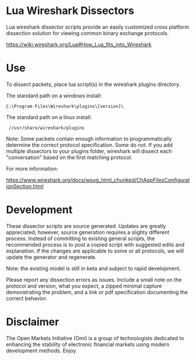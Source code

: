 # Lua Wireshark Dissectors

Lua wireshark dissector scripts provide an easily customized cross platform dissection solution for viewing common binary exchange protocols.

https://wiki.wireshark.org/Lua#How_Lua_fits_into_Wireshark

# Use

To dissect packets, place lua script(s) in the wireshark plugins directory.  

The standard path on a windows install:

    C:\Program Files\Wireshark\plugins\[version]\
    
The standard path on a linux install:

     //usr/share/wireshark/plugins

Note: Some packets contain enough information to programmatically determine the correct protocol specification.  Some do not.  If you add multiple dissectors to your plugins folder, wireshark will dissect each "conversation" based on the first matching protocol. 

For more information:

https://www.wireshark.org/docs/wsug_html_chunked/ChAppFilesConfigurationSection.html

# Development

These dissector scripts are source generated.  Updates are greatly appreciated; however, source generation requires a slighty different process.  Instead of committing to existing general scripts, the recommended process is to post a copied script with suggested edits and explanation.  If the changes are applicable to some or all protocols, we will update the generator and regenerate.

Note: the existing model is still in beta and subject to rapid development.

Please report any dissection errors as issues.  Include a small note on the protocol and version, what you expect, a zipped minimal capture demonstrating the problem, and a link or pdf specification documenting the correct behavior. 

# Disclaimer

The Open Markets Initiative (Omi) is a group of technologists dedicated to enhancing the stability of electronic financial markets using modern development methods. Enjoy.
